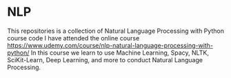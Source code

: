 # NLP
This repositories is a collection of Natural Language Processing with Python course code I have attended the online course https://www.udemy.com/course/nlp-natural-language-processing-with-python/
In this course we learn to use Machine Learning, Spacy, NLTK, SciKit-Learn, Deep Learning, and more to conduct Natural Language Processing.

